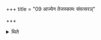 +++
title = "09 आज्येन तेजस्कामः संवत्सरञ्"

+++

<details><summary>थिते</summary>

9. One desirous of lustre should offer (the Agnihotra libation) by means of ghee for one year or for twelve days.
</details>
